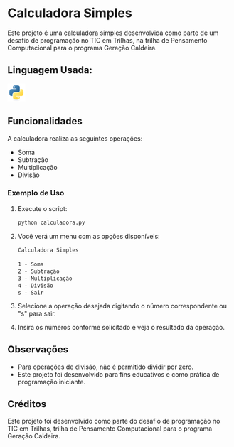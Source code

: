 # Calculadora Simples

Este projeto é uma calculadora simples desenvolvida como parte de um desafio de programação no TIC em Trilhas, na trilha de Pensamento Computacional para o programa Geração Caldeira.

## Linguagem Usada:
<p align="left"> <a href="https://www.python.org" target="_blank" rel="noreferrer"> <img src="https://raw.githubusercontent.com/devicons/devicon/master/icons/python/python-original.svg" alt="python" width="40" height="40"/> </a> </p>

## Funcionalidades

A calculadora realiza as seguintes operações:

- Soma
- Subtração
- Multiplicação
- Divisão

### Exemplo de Uso

1. Execute o script:
    ```bash
    python calculadora.py
    ```

2. Você verá um menu com as opções disponíveis:
    ```
    Calculadora Simples
    
    1 - Soma
    2 - Subtração
    3 - Multiplicação
    4 - Divisão
    s - Sair
    ```

3. Selecione a operação desejada digitando o número correspondente ou "s" para sair.

4. Insira os números conforme solicitado e veja o resultado da operação.

## Observações

- Para operações de divisão, não é permitido dividir por zero.
- Este projeto foi desenvolvido para fins educativos e como prática de programação iniciante.

## Créditos

Este projeto foi desenvolvido como parte do desafio de programação no TIC em Trilhas, trilha de Pensamento Computacional para o programa Geração Caldeira.
